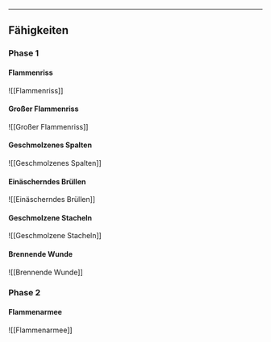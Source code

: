 ***
## Fähigkeiten

### Phase 1
#### Flammenriss
![[Flammenriss]]
#### Großer Flammenriss
![[Großer Flammenriss]]
#### Geschmolzenes Spalten
![[Geschmolzenes Spalten]]
#### Einäscherndes Brüllen
![[Einäscherndes Brüllen]]
#### Geschmolzene Stacheln
![[Geschmolzene Stacheln]]
#### Brennende Wunde
![[Brennende Wunde]]
### Phase 2
#### Flammenarmee
![[Flammenarmee]]